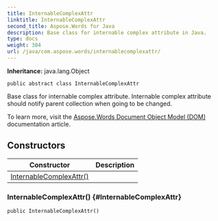 ```yaml
---
title: InternableComplexAttr
linktitle: InternableComplexAttr
second_title: Aspose.Words for Java
description: Base class for internable complex attribute in Java.
type: docs
weight: 384
url: /java/com.aspose.words/internablecomplexattr/
---
```


**Inheritance:**
java.lang.Object
```
public abstract class InternableComplexAttr
```

Base class for internable complex attribute. Internable complex attribute should notify parent collection when going to be changed.

To learn more, visit the [ Aspose.Words Document Object Model (DOM) ][Aspose.Words Document Object Model _DOM_] documentation article.


[Aspose.Words Document Object Model _DOM_]: https://docs.aspose.com/words/java/aspose-words-document-object-model/
## Constructors

| Constructor | Description |
| --- | --- |
| [InternableComplexAttr()](#InternableComplexAttr) |  |
### InternableComplexAttr() {#InternableComplexAttr}
```
public InternableComplexAttr()
```


